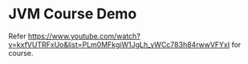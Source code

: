 # JVM Course Demo

Refer https://www.youtube.com/watch?v=kxfVUTRFxUo&list=PLm0MFkgiW1JgLh_yWCc783h84rwwVFYxI for course.

